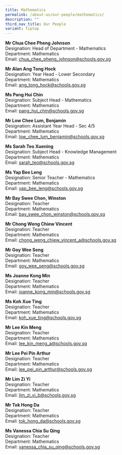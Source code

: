 ```yaml
---
title: Mathematics
permalink: /about-us/our-people/mathematics/
description: ""
third_nav_title: Our People
variant: tiptap
---
```

<p><strong>Mr Chua Chee Pheng Johnson</strong>
<br>Designation: Head of Department - Mathematics
<br>Department: Mathematics
<br>Email: <a href="mailto:chua_chee_pheng_johnson@schools.gov.sg" rel="noopener noreferrer nofollow" target="_blank">chua_chee_pheng_johnson@schools.gov.sg</a>
</p>
<p><strong>Mr Alan Ang Tong Hock</strong>
<br>Designation: Year Head - Lower Secondary
<br>Department: Mathematics
<br>Email: <a href="mailto:ang_tong_hock@schools.gov.sg" rel="noopener noreferrer nofollow" target="_blank">ang_tong_hock@schools.gov.sg</a>
</p>
<p><strong>Ms Pang Hui Chin</strong>
<br>Designation: Subject Head - Mathematics
<br>Department: Mathematics
<br>Email: <a href="mailto:pang_hui_chin@schools.gov.sg" rel="noopener noreferrer nofollow" target="_blank">pang_hui_chin@schools.gov.sg</a>
</p>
<p><strong>Mr Low Chee Lum, Benjamin</strong>
<br>Designation: Assistant Year Head - Sec 4/5
<br>Department: Mathematics
<br>Email: <a href="mailto:low_chee_lum_benjamin@schools.gov.sg" rel="noopener noreferrer nofollow" target="_blank">low_chee_lum_benjamin@schools.gov.sg</a>
</p>
<p><strong>Ms Sarah Teo Xuening</strong>
<br>Designation: Subject Head - Knowledge Management
<br>Department: Mathematics
<br>Email: <a href="mailto:sarah_teo@schools.gov.sg" rel="noopener noreferrer nofollow" target="_blank">sarah_teo@schools.gov.sg</a>
</p>
<p><strong>Ms Yap Bee Leng</strong>
<br>Designation: Senior Teacher - Mathematics
<br>Department: Mathematics
<br>Email: <a href="mailto:yap_bee_leng@schools.gov.sg" rel="noopener noreferrer nofollow" target="_blank">yap_bee_leng@schools.gov.sg</a>
</p>
<p><strong>Mr Bay Swee Chon, Winston</strong>
<br>Designation: Teacher
<br>Department: Mathematics
<br>Email: <a href="mailto:bay_swee_chon_winston@schools.gov.sg" rel="noopener noreferrer nofollow" target="_blank">bay_swee_chon_winston@schools.gov.sg</a>
</p>
<p><strong>Mr Chong Weng Chiew Vincent</strong>
<br>Designation: Teacher
<br>Department: Mathematics
<br>Email: <a href="mailto:chong_weng_chiew_vincent_a@schools.gov.sg" rel="noopener noreferrer nofollow" target="_blank">chong_weng_chiew_vincent_a@schools.gov.sg</a>
</p>
<p><strong>Mr Goy Wee Seng</strong>
<br>Designation: Teacher
<br>Department: Mathematics
<br>Email: <a href="mailto:goy_wee_seng@schools.gov.sg" rel="noopener noreferrer nofollow" target="_blank">goy_wee_seng@schools.gov.sg</a>
</p>
<p><strong>Ms Joanne Kong Min</strong>
<br>Designation: Teacher
<br>Department: Mathematics
<br>Email: <a href="mailto:joanne_kong_min@schools.gov.sg" rel="noopener noreferrer nofollow" target="_blank">joanne_kong_min@schools.gov.sg</a>
</p>
<p><strong>Ms Koh Xue Ting</strong>
<br>Designation: Teacher
<br>Department: Mathematics
<br>Email: <a href="mailto:koh_xue_ting@schools.gov.sg" rel="noopener noreferrer nofollow" target="_blank">koh_xue_ting@schools.gov.sg</a>
</p>
<p><strong>Mr Lee Kin Meng</strong>
<br>Designation: Teacher
<br>Department: Mathematics
<br>Email: <a href="mailto:lee_kin_meng_a@schools.gov.sg" rel="noopener noreferrer nofollow" target="_blank">lee_kin_meng_a@schools.gov.sg</a>
</p>
<p><strong>Mr Lee Pei Pin Arthur</strong>
<br>Designation: Teacher
<br>Department: Mathematics
<br>Email: <a href="mailto:lee_pei_pin_arthur@schools.gov.sg" rel="noopener noreferrer nofollow" target="_blank">lee_pei_pin_arthur@schools.gov.sg</a>
</p>
<p><strong>Mr Lim Zi Yi</strong>
<br>Designation: Teacher
<br>Department: Mathematics
<br>Email: <a href="mailto:lim_zi_yi_b@schools.gov.sg" rel="noopener noreferrer nofollow" target="_blank">lim_zi_yi_b@schools.gov.sg</a>
</p>
<p><strong>Mr Tok Hong Da</strong>
<br>Designation: Teacher
<br>Department: Mathematics
<br>Email: <a href="mailto:tok_hong_da@schools.gov.sg" rel="noopener noreferrer nofollow" target="_blank">tok_hong_da@schools.gov.sg</a>
</p>
<p><strong>Ms Vanessa Chia Su Qing</strong>
<br>Designation: Teacher
<br>Department: Mathematics
<br>Email: <a href="mailto:vanessa_chia_su_qing@schools.gov.sg" rel="noopener noreferrer nofollow" target="_blank">vanessa_chia_su_qing@schools.gov.sg</a>
</p>